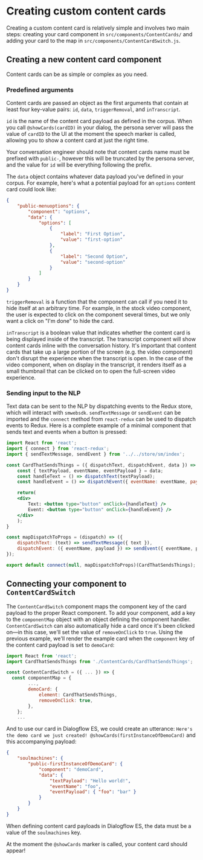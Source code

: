 # Creating custom content cards

Creating a custom content card is relatively simple and involves two main steps: creating your card component in `src/components/ContentCards/` and adding your card to the map in `src/components/ContentCardSwitch.js`. 

## Creating a new content card component

Content cards can be as simple or complex as you need. 

### Predefined arguments

Content cards are passed an object as the first arguments that contain at least four key-value pairs: `id`, `data`, `triggerRemoval`, and `inTranscript`.

`id` is the name of the content card payload as defined in the corpus. When you call `@showCards(cardID)` in your dialog, the persona server will pass the value of `cardID` to the UI at the moment the speech marker is called, allowing you to show a content card at just the right time. 

Your conversation engineer should note that content cards name must be prefixed with `public-`, however this will be truncated by the persona server, and the value for `id` will be everything following the prefix. 

The `data` object contains whatever data payload you've defined in your corpus. For example, here's what a potential payload for an `options` content card could look like:
```json
{
	"public-menuoptions": {
		"component": "options",
		"data": {
			"options": [
				{
					"label": "First Option",
					"value": "first-option"
				},
				{
					"label": "Second Option",
					"value": "second-option"
				}
			]
		}
	}
}
```

`triggerRemoval` is a function that the component can call if you need it to hide itself at an arbitrary time. For example, in the stock video component, the user is expected to click on the component several times, but we only want a click on "I'm done" to hide the card.

`inTranscript` is a boolean value that indicates whether the content card is being displayed inside of the transcript. The transcript component will show content cards inline with the conversation history. It's important that content cards that take up a large portion of the screen (e.g. the video component) don't disrupt the experience when the transcript is open. In the case of the video component, when on display in the transcript, it renders itself as a small thumbnail that can be clicked on to open the full-screen video experience. 

### Sending input to the NLP

Text data can be sent to the NLP by dispatching events to the Redux store, which will interact with `smwebsdk`. `sendTextMessage` or `sendEvent` can be imported and the `connect` method from `react-redux` can be used to dispatch events to Redux. Here is a complete example of a minimal component that sends text and events when a button is pressed:

```jsx
import React from 'react';
import { connect } from 'react-redux';
import { sendTextMessage, sendEvent } from '../../store/sm/index';

const CardThatSendsThings = ({ dispatchText, dispatchEvent, data }) => {
	const { textPayload, eventName, eventPayload } = data;
	const handleText = () => dispatchText(textPayload);
	const handleEvent = () => dispatchEvent({ eventName: eventName, payload: eventPayload });

	return(
	<div>
		Text: <button type="button" onClick={handleText} />
		Event: <button type="button" onClick={handleEvent} />
	</div>
	);
}

const mapDispatchToProps = (dispatch) => ({
	dispatchText: (text) => sendTextMessage({ text }),
	dispatchEvent: ({ eventName, payload }) => sendEvent({ eventName, payload }),
});

export default connect(null, mapDispatchToProps)(CardThatSendsThings);
```

## Connecting your component to `ContentCardSwitch`

The `ContentCardSwitch` component maps the component key of the card payload to the proper React component. To add your component, add a key to the `componentMap` object with an object defining the component handler. `ContentCardSwitch` can also automatically hide a card once it's been clicked on—in this case, we'll set the value of `removeOnClick` to `true`. Using the previous example, we'll render the example card when the `component` key of the content card payload is set to `demoCard`:

```jsx
import React from 'react';
import CardThatSendsThings from './ContentCards/CardThatSendsThings';

const ContentCardSwitch = ({ ... }) => {
  const componentMap = {
		...,
		demoCard: {
			element: CardThatSendsThings,
			removeOnClick: true,
		},
	};
	...
```

And to use our card in Dialogflow ES, we could create an utterance: `Here's the demo card we just created! @showCards(firstInstanceOfDemoCard)` and this accompanying payload:

```json
{
	"soulmachines": {
		"public-firstInstanceOfDemoCard": {
			"component": "demoCard",
			"data": {
				"textPayload": "Hello world!",
				"eventName": "foo",
				"eventPayload": { "foo": "bar" }
			}
		}
	}
}
```
When defining content card payloads in Dialogflow ES, the data must be a value of the `soulmachines` key.

At the moment the `@showCards` marker is called, your content card should appear!